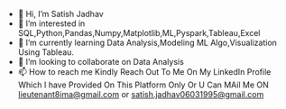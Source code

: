 - 👋 Hi, I’m Satish Jadhav
- 👀 I’m interested in SQL,Python,Pandas,Numpy,Matplotlib,ML,Pyspark,Tableau,Excel
- 🌱 I’m currently learning Data Analysis,Modeling ML Algo,Visualization Using Tableau.
- 💞️ I’m looking to collaborate on Data Analysis
- 📫 How to reach me Kindly Reach Out To Me On My LinkedIn Profile Which I have Provided On This Platform Only Or U Can MAil Me ON lieutenant8ima@gmail.com or satish.jadhav06031995@gmail.com

<!---
lieutenant8ima/lieutenant8ima is a ✨ special ✨ repository because its `README.md` (this file) appears on your GitHub profile.
You can click the Preview link to take a look at your changes.
--->
